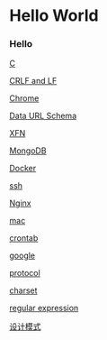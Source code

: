 Hello World
====================

### Hello

[C](c.md)

[CRLF and LF](crlf-and-lf.md)

[Chrome](chrome.md)

[Data URL Schema](data-url-scheme.md)

[XFN](xhtml-friends-network.md)

[MongoDB](mongodb.md)

[Docker](Docker.md)



[ssh](ssh.md)

[Nginx](nginx.md)

[mac](mac.md)

[crontab](crontab.md)

[google](google.md)

[protocol](protocol.md)

[charset](charset.md)

[regular expression](regular_expression.md)

[设计模式](design_patterns.md)
